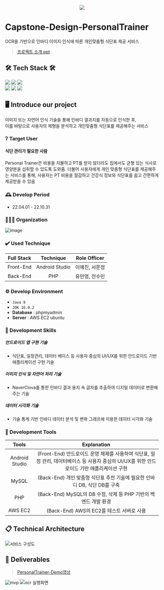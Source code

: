 <div align=center>
   <img src="https://capsule-render.vercel.app/api?type=waving&color=C9D6FF&fontColor=FFFFFF&height=280&text=Personal%20Trainer&fontSize=90&animation=fadeIn&fontAlignY=38&desc=에뚜왈%20Etoile&descAlignY=51&descAlign=62" /></div>
   
# Capstone-Design-PersonalTrainer
OCR을 기반으로 인바디 이미지 인식에 따른 개인맞춤형 식단표 제공 서비스
>[프로젝트 소개 ppt](https://docs.google.com/presentation/d/1-GnFoM7eYvnUloaMjpYrnfx5up-jsp-T-9BWabT4Ygs/edit?usp=sharing)

## 🛠 Tech Stack 🛠
<img src="https://img.shields.io/badge/Java-007396?style=flat&logo=Java&logoColor=white"/></a>
<img src="https://img.shields.io/badge/PHP-777BB4?style=flat&logo=PHP&logoColor=white"/></a>
<a href="https://www.nginx.com/" target="_blank"><img src="https://img.shields.io/badge/NGINX-009639?style=flate&logo=NGINX&logoColor=white"/></a><br>
<a href="https://www.mysql.com/" target="_blank"><img src="https://img.shields.io/badge/MySQL-4479A1?style=flat&logo=MySQL&logoColor=white"/></a>
<a href="https://aws.amazon.com/ko/" target="_blank"><img src="https://img.shields.io/badge/Amazon AWS-232F3E?style=flat&logo=AmazonAWS&logoColor=white"/></a>
<img src="https://img.shields.io/badge/github-181717?style=flat&logo=github&logoColor=white"></a>

## 🖥️ Introduce our project
이미지 또는 자연어 인식 기술을 통해 인바디 결과지를 자동으로 인식한 후, <br>
이를 바탕으로 사용자의 체형을 분석하고 개인맞춤형 식단표를 제공해주는 서비스
<br>

### ❔ Target User
#### 식단 관리가 필요한 사람 <br/>
Personal Trainer은 비용을 지불하고 PT를 받지 않더라도 집에서도 균형 있는 식사로 영양분을 섭취할 수 있도록 도와줌.
더불어 사용자에게 개인 맞춤형 식단표를 제공해주는 서비스를 통해,
사용자는 PT 비용을 절감하고 건강식 정보와 식단표를 쉽고 간편하게 제공받을 수 있음
<br>

### 🕰️ Develop Period
* 22.04.01 - 22.10.31

### 🧑‍🤝‍🧑 Organization
![image](https://user-images.githubusercontent.com/89902489/199480098-c3386f4f-4c72-483a-8ac8-5f3c88d6b502.png)

### ✔️ Used Technique
| Full Stack | Technique | Role Officer |
| :--------------------------: | :-----------------------------------------------: | :------------------------------: |
| <center> Front-End </center> | <center> Android Studio </center> | <center> 이예진, 서문정 </center> |
| <center>  Back-End </center> | <center> PHP </center> | <center> 유민영, 전수민 </center> |

### ⚙️ Develop Environment
- `Java 8`
- `JDK 16.0.2`
- **Database** : phpmyadmin
- **Server** : AWS EC2 ubuntu

### 📌 Development Skills
##### 안드로이드 앱 구현 기술
- 식단표, 일정관리, 데이터 베이스 등 사용자 중심의 UI/UX를 위한 안드로이드 기반 애플리케이션 구현 기술
##### 이미지 인식 및 자연어 처리 기술
- NaverClova를 통한 인바디 결과 용지 속 글자를 추출하여 디지털 데이터로 변환해 주는 기술
##### 데이터 시각화 기술
- 기술 통계 기반 인바디 데이터 분석 및 변화 그래프에 이용한 데이터 시각화 기술

### 📌 Development Tools
|           Tools           |       Explanation       |
| :----------------------: | :-------------------------: |
| <center> Android Studio </center> | <center> (Front-End) 안드로이드 운영 체제를 사용하여 식단표, 일정 관리, 데이터베이스 등 사용자 중심의 UI/UX를 위한 안드로이드 기반 애플리케이션 구현 </center> |
| <center> MySQL </center> | <center> (Back-End) 개인 맞춤형 식단표 추천 기술에 필요한 인바디 DB, 식단 DB를 구축 </center> |
| <center> PHP </center> | <center> (Back-End) MySQL의 DB 수정, 삭제 등 PHP 기반의 백엔드 개발 환경  </center> |
| <center> AWS EC2 </center> | <center> (Back-End) AWS의 EC2를 테스트 서버로 사용 </center> |

## 📋 Technical Architecture
![서비스 구성도](https://user-images.githubusercontent.com/113801496/199249384-258ee377-3db1-4757-9351-5aaaf24f9236.PNG)

## 📎 Deliverables
> [PersonalTrainer-Demo영상](https://youtu.be/vmKLAw3qtXc)

![mvp](https://user-images.githubusercontent.com/113801496/199274798-91a9d083-9eea-4bd0-bf24-6ea7011ce9f8.PNG)
![ocr 실행화면](https://user-images.githubusercontent.com/113801496/199274851-cc2a6b11-5ad9-41bc-849c-b80d8087c482.PNG)
